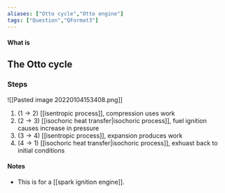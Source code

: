 ```yaml
---
aliases: ["Otto cycle","Otto engine"]
tags: ["Question","QFormat3"]
---
```


#### What is
## The Otto cycle
### Steps
![[Pasted image 20220104153408.png]]

1) ($1 \to 2$) [[isentropic process]], compression uses work
2) ($2 \to 3$) [[isochoric heat transfer|isochoric process]], fuel ignition causes increase in pressure
3) ($3 \to 4$) [[isentropic process]], expansion produces work
4) ($4 \to 1$) [[isochoric heat transfer|isochoric process]], exhuast back to initial conditions

#### Notes
- This is for a [[spark ignition engine]].